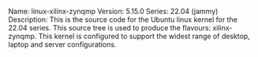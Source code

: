 Name:    linux-xilinx-zynqmp
Version: 5.15.0
Series:  22.04 (jammy)
Description:
    This is the source code for the Ubuntu linux kernel for the 22.04 series. This
    source tree is used to produce the flavours: xilinx-zynqmp.
    This kernel is configured to support the widest range of desktop, laptop and
    server configurations.
